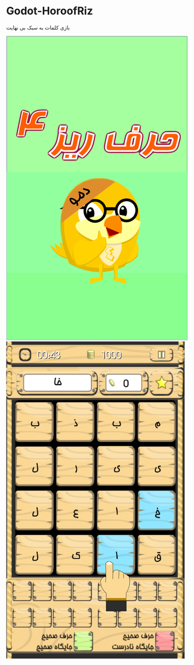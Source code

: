 # Godot-HoroofRiz
بازی کلمات به سبک بی نهایت


![alt text](https://github.com/baghban71/HoroofRiz-GodotEngine/blob/master/img/boot.png?raw=true)
![alt text](https://github.com/baghban71/HoroofRiz-GodotEngine/blob/master/img/p8.jpg?raw=true)
